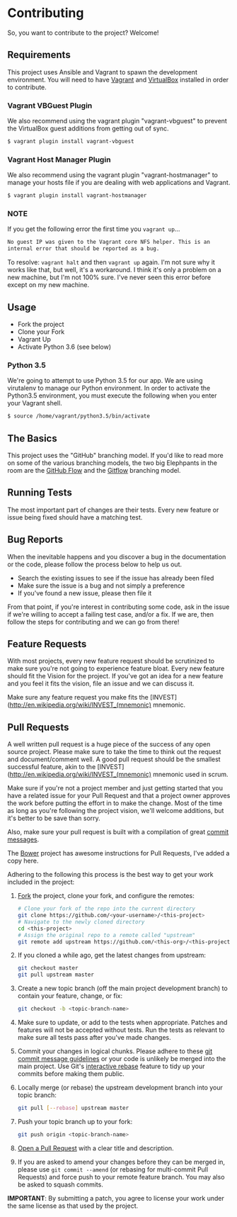 # Contributing
So, you want to contribute to the project? Welcome!

## Requirements
This project uses Ansible and Vagrant to spawn the development environment. You
will need to have [Vagrant](http://vagrantup.com) and [VirtualBox](http://virtualbox.com)
installed in order to contribute.

### Vagrant VBGuest Plugin
We also recommend using the vagrant plugin "vagrant-vbguest" to prevent the
VirtualBox guest additions from getting out of sync.

````bash
$ vagrant plugin install vagrant-vbguest
````

### Vagrant Host Manager Plugin
We also recommend using the vagrant plugin "vagrant-hostmanager" to manage your
hosts file if you are dealing with web applications and Vagrant.

```bash
$ vagrant plugin install vagrant-hostmanager
```

### NOTE
If you get the following error the first time you ```vagrant up```...
```bash
No guest IP was given to the Vagrant core NFS helper. This is an
internal error that should be reported as a bug.
```
To resolve: ```vagrant halt``` and then ```vagrant up``` again. I'm not sure why it
works like that, but well, it's a workaround. I think it's only a problem on a new
machine, but I'm not 100% sure. I've never seen this error before except on my new machine.

## Usage
* Fork the project
* Clone your Fork
* Vagrant Up
* Activate Python 3.6 (see below)

### Python 3.5
We're going to attempt to use Python 3.5 for our app. We are using
virutalenv to manage our Python environment. In order to activate the
Python3.5 environment, you must execute the following when you enter
your Vagrant shell.

```bash
$ source /home/vagrant/python3.5/bin/activate
```

## The Basics
This project uses the "GitHub" branching model. If you'd like to read more on
some of the various branching models, the two big Elephpants in the room are
the [GitHub Flow](http://scottchacon.com/2011/08/31/github-flow.html) and the
[Gitflow](http://nvie.com/posts/a-successful-git-branching-model/) branching model.

## Running Tests
The most important part of changes are their tests. Every new feature or issue
being fixed should have a matching test.

## <a name="bug-reports"></a>Bug Reports
When the inevitable happens and you discover a bug in the documentation or the
code, please follow the process below to help us out.

* Search the existing issues to see if the issue has already been filed
* Make sure the issue is a bug and not simply a preference
* If you've found a new issue, please then file it

From that point, if you're interest in contributing some code, ask in the issue
if we're willing to accept a failing test case, and/or a fix. If we are, then
follow the steps for contributing and we can go from there!

## <a name="feature-requests"></a>Feature Requests
With most projects, every new feature request should be scrutinized to make sure
you're not going to experience feature bloat. Every new feature should fit the
Vision for the project. If you've got an idea for a new feature and you feel it
fits the vision, file an issue and we can discuss it.

Make sure any feature request you make fits the
[INVEST](http://en.wikipedia.org/wiki/INVEST_(mnemonic) mnemonic.

## <a name="pull-requests"></a>Pull Requests
A well written pull request is a huge piece of the success of any open source project.
Please make sure to take the time to think out the request and document/comment well.
A good pull request should be the smallest successful feature, akin to the
[INVEST](http://en.wikipedia.org/wiki/INVEST_(mnemonic) mnemonic used in scrum.

Make sure if you're not a project member and just getting started that you have a
related issue for your Pull Request and that a project owner approves the work
before putting the effort in to make the change. Most of the time as long as you're
following the project vision, we'll welcome additions, but it's better to be save
than sorry.

Also, make sure your pull request is built with a compilation of great
[commit messages](http://tbaggery.com/2008/04/19/a-note-about-git-commit-messages.html).

The [Bower](https://github.com/bower/bower/blob/master/CONTRIBUTING.md) project has
awesome instructions for Pull Requests, I've added a copy here.

Adhering to the following this process is the best way to get your work
included in the project:

1. [Fork](http://help.github.com/fork-a-repo/) the project, clone your fork,
   and configure the remotes:

   ```bash
   # Clone your fork of the repo into the current directory
   git clone https://github.com/<your-username>/<this-project>
   # Navigate to the newly cloned directory
   cd <this-project>
   # Assign the original repo to a remote called "upstream"
   git remote add upstream https://github.com/<this-org>/<this-project>
   ```

2. If you cloned a while ago, get the latest changes from upstream:

   ```bash
   git checkout master
   git pull upstream master
   ```

3. Create a new topic branch (off the main project development branch) to
   contain your feature, change, or fix:

   ```bash
   git checkout -b <topic-branch-name>
   ```

4. Make sure to update, or add to the tests when appropriate. Patches and
   features will not be accepted without tests. Run the tests as relevant to
   make sure all tests pass after you've made changes.

5. Commit your changes in logical chunks. Please adhere to these [git commit
   message guidelines](http://tbaggery.com/2008/04/19/a-note-about-git-commit-messages.html)
   or your code is unlikely be merged into the main project. Use Git's
   [interactive rebase](https://help.github.com/articles/interactive-rebase)
   feature to tidy up your commits before making them public.

6. Locally merge (or rebase) the upstream development branch into your topic branch:

   ```bash
   git pull [--rebase] upstream master
   ```

7. Push your topic branch up to your fork:

   ```bash
   git push origin <topic-branch-name>
   ```

8. [Open a Pull Request](https://help.github.com/articles/using-pull-requests/)
    with a clear title and description.

9. If you are asked to amend your changes before they can be merged in, please
   use `git commit --amend` (or rebasing for multi-commit Pull Requests) and
   force push to your remote feature branch. You may also be asked to squash
   commits.

**IMPORTANT**: By submitting a patch, you agree to license your work under the
same license as that used by the project.